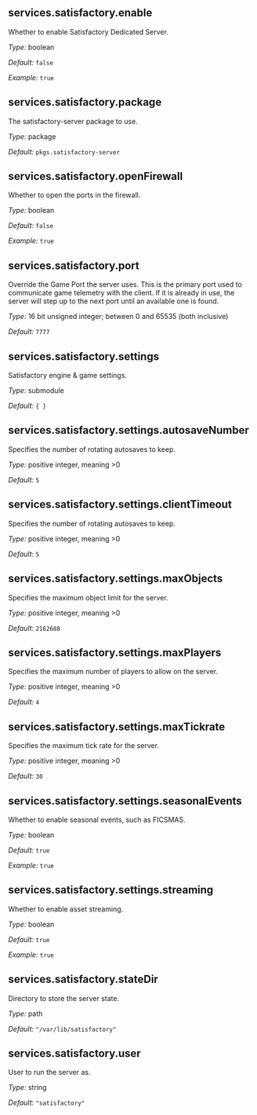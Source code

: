 ## services\.satisfactory\.enable

Whether to enable Satisfactory Dedicated Server\.



*Type:*
boolean



*Default:*
` false `



*Example:*
` true `



## services\.satisfactory\.package



The satisfactory-server package to use\.



*Type:*
package



*Default:*
` pkgs.satisfactory-server `



## services\.satisfactory\.openFirewall



Whether to open the ports in the firewall\.



*Type:*
boolean



*Default:*
` false `



*Example:*
` true `



## services\.satisfactory\.port



Override the Game Port the server uses\.
This is the primary port used to communicate game telemetry with the client\.
If it is already in use, the server will step up to the next port until an available one is found\.



*Type:*
16 bit unsigned integer; between 0 and 65535 (both inclusive)



*Default:*
` 7777 `



## services\.satisfactory\.settings



Satisfactory engine \& game settings\.



*Type:*
submodule



*Default:*
` { } `



## services\.satisfactory\.settings\.autosaveNumber



Specifies the number of rotating autosaves to keep\.



*Type:*
positive integer, meaning >0



*Default:*
` 5 `



## services\.satisfactory\.settings\.clientTimeout



Specifies the number of rotating autosaves to keep\.



*Type:*
positive integer, meaning >0



*Default:*
` 5 `



## services\.satisfactory\.settings\.maxObjects



Specifies the maximum object limit for the server\.



*Type:*
positive integer, meaning >0



*Default:*
` 2162688 `



## services\.satisfactory\.settings\.maxPlayers



Specifies the maximum number of players to allow on the server\.



*Type:*
positive integer, meaning >0



*Default:*
` 4 `



## services\.satisfactory\.settings\.maxTickrate



Specifies the maximum tick rate for the server\.



*Type:*
positive integer, meaning >0



*Default:*
` 30 `



## services\.satisfactory\.settings\.seasonalEvents



Whether to enable seasonal events, such as FICSMAS\.



*Type:*
boolean



*Default:*
` true `



*Example:*
` true `



## services\.satisfactory\.settings\.streaming



Whether to enable asset streaming\.



*Type:*
boolean



*Default:*
` true `



*Example:*
` true `



## services\.satisfactory\.stateDir



Directory to store the server state\.



*Type:*
path



*Default:*
` "/var/lib/satisfactory" `



## services\.satisfactory\.user



User to run the server as\.



*Type:*
string



*Default:*
` "satisfactory" `


